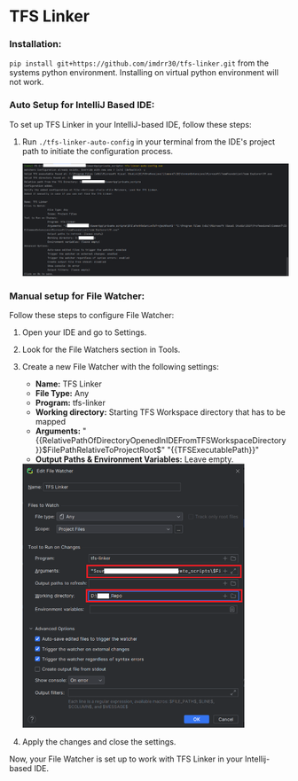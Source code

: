 # TFS Linker

### Installation:

`pip install git+https://github.com/imdrr30/tfs-linker.git` from the systems python environment. Installing on virtual python environment will not work.

### Auto Setup for IntelliJ Based IDE:

To set up TFS Linker in your IntelliJ-based IDE, follow these steps:

1. Run `./tfs-linker-auto-config` in your terminal from the IDE's project path to initiate the configuration process.

    <img src="docs/autoConfig.png" alt="Auto Config File watcher" width="1000"/>


### Manual setup for File Watcher:

Follow these steps to configure File Watcher:

1. Open your IDE and go to Settings.
2. Look for the File Watchers section in Tools.
3. Create a new File Watcher with the following settings:
   - **Name:** TFS Linker
   - **File Type:** Any
   - **Program:** tfs-linker
   - **Working directory:** Starting TFS Workspace directory that has to be mapped
   - **Arguments:** "{{RelativePathOfDirectoryOpenedInIDEFromTFSWorkspaceDirectory}}\$FilePathRelativeToProjectRoot$" "{{TFSExecutablePath}}"
   - **Output Paths & Environment Variables:** Leave empty.
   
    <img src="docs/workingDirectory.png" alt="File Watcher Configuration" width="400"/>

4. Apply the changes and close the settings.

Now, your File Watcher is set up to work with TFS Linker in your Intellij-based IDE.